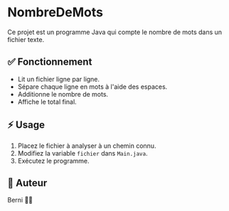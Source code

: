 # NombreDeMots

Ce projet est un programme Java qui compte le nombre de mots dans un fichier texte.

## ✅ Fonctionnement
- Lit un fichier ligne par ligne.
- Sépare chaque ligne en mots à l'aide des espaces.
- Additionne le nombre de mots.
- Affiche le total final.

## ⚡️ Usage
1. Placez le fichier à analyser à un chemin connu.
2. Modifiez la variable `fichier` dans `Main.java`.
3. Exécutez le programme.

## 👤 Auteur
Berni ✌🏽
